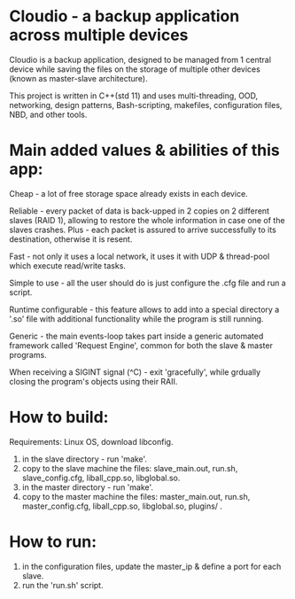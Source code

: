 # Cloudio - a backup application across multiple devices
Cloudio is a backup application, designed to be managed from 1 central device
while saving the files on the storage of multiple other devices (known as
master-slave architecture).

This project is written in C++(std 11) and uses multi-threading, OOD, 
networking, design patterns, Bash-scripting, makefiles, configuration files, 
NBD, and other tools.

# Main added values & abilities of this app:
Cheap - a lot of free storage space already exists in each device.

Reliable - every packet of data is back-upped in 2 copies on 2 different 
slaves (RAID 1), allowing to restore the whole information in case one of the 
slaves crashes. Plus - each packet is assured to arrive successfully to its 
destination, otherwise it is resent.

Fast - not only it uses a local network, it uses it with UDP & thread-pool 
which execute read/write tasks.

Simple to use - all the user should do is just configure the .cfg file and run
a script.

Runtime configurable - this feature allows to add into a special directory a 
'.so' file with additional functionality while the program is still running.

Generic - the main events-loop takes part inside a generic automated framework
called 'Request Engine', common for both the slave & master programs.

When receiving a SIGINT signal (^C) - exit 'gracefully', while grdually closing
the program's objects using their RAII.

# How to build:
Requirements: Linux OS, download libconfig.

1. in the slave directory - run 'make'.
2. copy to the slave machine the files:
slave_main.out, run.sh, slave_config.cfg, liball_cpp.so, libglobal.so.
3. in the master directory - run 'make'.
4. copy to the master machine the files:
master_main.out, run.sh, master_config.cfg, liball_cpp.so, libglobal.so,
plugins/ .

# How to run:
1. in the configuration files, update the master_ip & define a port for each slave.
2. run the 'run.sh' script.
